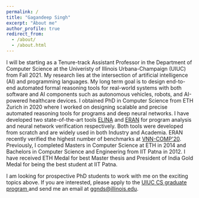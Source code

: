 ```yaml
---
permalink: /
title: "Gagandeep Singh"
excerpt: "About me"
author_profile: true
redirect_from: 
  - /about/
  - /about.html
---
```


I will be starting as a Tenure-track Assistant Professor in the Department of Computer Science at the Univeristy of Illinois Urbana-Champaign (UIUC) from Fall 2021. My research lies at the intersection of artificial intelligence (AI) and programming languages. My long term goal is to design end-to-end automated formal reasoning tools for real-world systems with both software and AI components such as autonomous vehicles, robots, and AI-powered healthcare devices. I obtained PhD in Computer Science from ETH Zurich in 2020 where I worked on designing scalable and precise automated reasoning tools for programs and deep neural networks. I have developed two state-of-the-art tools [ELINA](https://github.com/eth-sri/ELINA) and [ERAN](https://github.com/eth-sri/eran) for program analysis and neural network verification respectively. Both tools were developed from scratch and are widely used in both Industry and Academia. ERAN recently verified the highest number of benchmarks at [VNN-COMP'20](https://sites.google.com/view/vnn20/vnncomp). Previously, I completed Masters in Computer Science at ETH in 2014 and Bachelors in Computer Science and Engineering from IIT Patna in 2012. I have received ETH Medal for best Master thesis and President of India Gold Medal for being the best student at IIT Patna.

I am looking for prospective PhD students to work with me on the exciting topics above. If you are interested, please apply to the <a href="https://grad.illinois.edu/admissions/apply">UIUC CS graduate program </a> and send me an email at ggnds@illinois.edu.
